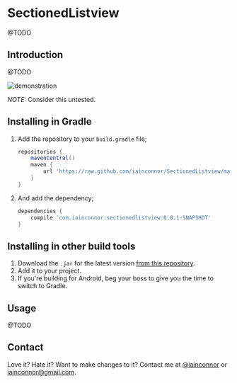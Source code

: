 # SectionedListview

@TODO

## Introduction

@TODO

![demonstration](https://github.com/iainconnor/SectionedListview/blob/master/example/demo.gif)

*NOTE:* Consider this untested.

## Installing in Gradle

1. Add the repository to your `build.gradle` file;

	``` groovy
	repositories {
		mavenCentral()
    	maven {
        	url 'https://raw.github.com/iainconnor/SectionedListview/master/maven/'
    	}
	}
	```
2. And add the dependency;

	``` groovy
	dependencies {
		compile 'com.iainconnor:sectionedlistview:0.0.1-SNAPSHOT'
	}
	```

## Installing in other build tools

1. Download the `.jar` for the latest version [from this repository](https://github.com/iainconnor/SectionedListview/tree/master/maven/com/iainconnor/sectionedlistview).
2. Add it to your project.
3. If you're building for Android, beg your boss to give you the time to switch to Gradle.

## Usage

@TODO

## Contact

Love it? Hate it? Want to make changes to it? Contact me at [@iainconnor](http://www.twitter.com/iainconnor) or [iainconnor@gmail.com](mailto:iainconnor@gmail.com).